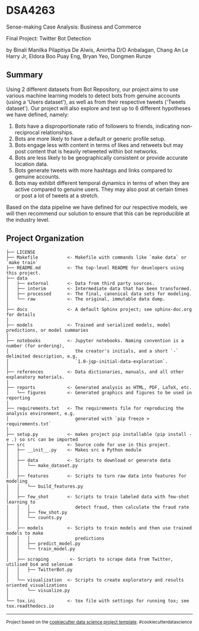# DSA4263

Sense-making Case Analysis: Business and Commerce

Final Project: Twitter Bot Detection

by Binali Manilka Pilapitiya De Alwis, Amirtha D/O Anbalagan, Chang An Le Harry Jr, Eldora Boo Puay Eng, Bryan Yeo, Dongmen Runze

## Summary

Using 2 different datasets from Bot Repository, our project aims to use various machine learning models to detect bots from genuine accounts (using a 'Users dataset'), as well as from their respective tweets ('Tweets dataset'). Our project will also explore and test up to 6 different hypotheses we have defined, namely:

1. Bots have a disproportionate ratio of followers to friends, indicating non-reciprocal relationships.
2. Bots are more likely to have a default or generic profile setup.
3. Bots engage less with content in terms of likes and retweets but may post content that is heavily retweeted within bot networks.
4. Bots are less likely to be geographically consistent or provide accurate location data.
5. Bots generate tweets with more hashtags and links compared to genuine accounts.
6. Bots may exhibit different temporal dynamics in terms of when they are active compared to genuine users. They may also post at certain times or post a lot of tweets at a stretch.

Based on the data pipeline we have defined for our respective models, we will then recommend our solution to ensure that this can be reproducible at the industry level.

## Project Organization

    ├── LICENSE
    ├── Makefile           <- Makefile with commands like `make data` or `make train`
    ├── README.md          <- The top-level README for developers using this project.
    ├── data
    │   ├── external       <- Data from third party sources.
    │   ├── interim        <- Intermediate data that has been transformed.
    │   ├── processed      <- The final, canonical data sets for modeling.
    │   └── raw            <- The original, immutable data dump.
    │
    ├── docs               <- A default Sphinx project; see sphinx-doc.org for details
    │
    ├── models             <- Trained and serialized models, model predictions, or model summaries
    │
    ├── notebooks          <- Jupyter notebooks. Naming convention is a number (for ordering),
    │                         the creator's initials, and a short `-` delimited description, e.g.
    │                         `1.0-jqp-initial-data-exploration`.
    │
    ├── references         <- Data dictionaries, manuals, and all other explanatory materials.
    │
    ├── reports            <- Generated analysis as HTML, PDF, LaTeX, etc.
    │   └── figures        <- Generated graphics and figures to be used in reporting
    │
    ├── requirements.txt   <- The requirements file for reproducing the analysis environment, e.g.
    │                         generated with `pip freeze > requirements.txt`
    │
    ├── setup.py           <- makes project pip installable (pip install -e .) so src can be imported
    ├── src                <- Source code for use in this project.
    │   ├── __init__.py    <- Makes src a Python module
    │   │
    │   ├── data           <- Scripts to download or generate data
    │   │   └── make_dataset.py
    │   │
    │   ├── features       <- Scripts to turn raw data into features for modeling
    │   │   └── build_features.py
    │   │
    │   ├── few_shot       <- Scripts to train labeled data with few-shot learning to
    │   │   │                 detect fraud, then calculate the fraud rate
    │   │   ├── few_shot.py
    │   │   └── counts.py
    │   │
    │   ├── models         <- Scripts to train models and then use trained models to make
    │   │   │                 predictions
    │   │   ├── predict_model.py
    │   │   └── train_model.py
    │   │ 
    │   ├── scraping        <- Scripts to scrape data from Twitter, utilised bs4 and selenium
    │   │   ├── TwitterBot.py
    │   │
    │   └── visualization  <- Scripts to create exploratory and results oriented visualizations
    │       └── visualize.py
    │
    └── tox.ini            <- tox file with settings for running tox; see tox.readthedocs.io

---

<p><small>Project based on the <a target="_blank" href="https://drivendata.github.io/cookiecutter-data-science/">cookiecutter data science project template</a>. #cookiecutterdatascience</small></p>
